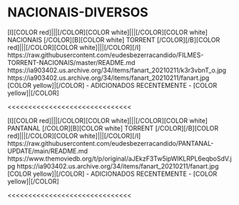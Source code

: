 # NACIONAIS-DIVERSOS


<channels>
<channel>
<name>[I][COLOR red]|||[/COLOR][COLOR white]|||[/COLOR][COLOR  white] NACIONAIS  [/COLOR][B][COLOR white] TORRENT [/COLOR][/B][COLOR red]|||[/COLOR][COLOR white]|||[/COLOR][/I]</name>
<externallink>https://raw.githubusercontent.com/eudesbezerracandido/FILMES-TORRENT-NACIONAIS/master/README.md</externallink>
<thumbnail>https://ia903402.us.archive.org/34/items/fanart_20210211/k3r3vbnT_o.jpg</thumbnail>
<fanart>https://ia903402.us.archive.org/34/items/fanart_20210211/fanart.jpg</fanart>
<info>
[COLOR yellow]|[/COLOR] - ADICIONADOS RECENTEMENTE - [COLOR yellow]|[/COLOR]</info>
</channel>
</channels>

<<<<<<<<<<<<<<<<<<<<<<<<<<<<<<

<channels>
<channel>
<name>[I][COLOR red]|||[/COLOR][COLOR white]|||[/COLOR][COLOR  white] PANTANAL [/COLOR][B][COLOR white] TORRENT [/COLOR][/B][COLOR red]|||[/COLOR][COLOR white]|||[/COLOR][/I]</name>
<externallink>https://raw.githubusercontent.com/eudesbezerracandido/PANTANAL-UPDATE/main/README.md</externallink>
<thumbnail>https://www.themoviedb.org/t/p/original/aJEkzF3Tw5ipWlKLRPL6eqboSdV.jpg</thumbnail>
<fanart>https://ia903402.us.archive.org/34/items/fanart_20210211/fanart.jpg</fanart>
<info>
[COLOR yellow]|[/COLOR] - ADICIONADOS RECENTEMENTE - [COLOR yellow]|[/COLOR]</info>
</channel>
</channels>

<<<<<<<<<<<<<<<<<<<<<<<<<<<<<<  



